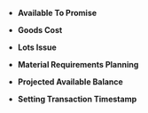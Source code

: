 - <b>Available To Promise</b>

- <b>Goods Cost</b>

- <b>Lots Issue</b>

- <b>Material Requirements Planning</b>

- <b>Projected Available Balance</b>
 
- <b>Setting Transaction Timestamp</b>

